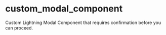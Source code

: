 # custom_modal_component
Custom Lightning Modal Component that requires confirmation before you can proceed. 
